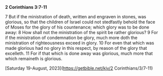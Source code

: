 **2 Corinthians 3:7-11**

7 But if the ministration of death, written and engraven in stones, was glorious, so that the children of Israel could not stedfastly behold the face of Moses for the glory of his countenance; which glory was to be done away: 8 How shall not the ministration of the spirit be rather glorious? 9 For if the ministration of condemnation be glory, much more doth the ministration of righteousness exceed in glory. 10 For even that which was made glorious had no glory in this respect, by reason of the glory that excelleth. 11 For if that which is done away was glorious, much more that which remaineth is glorious.

[Saturday 19-August, 2023](https://getbible.net/kjv/2 Corinthians/3/7-11)

